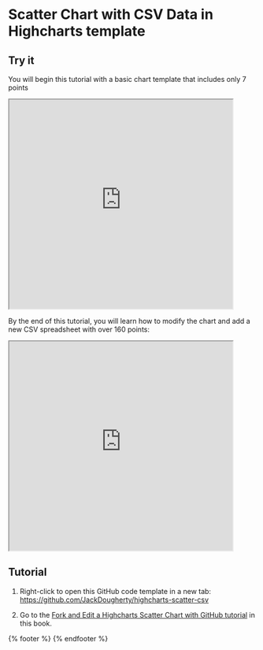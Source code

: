 # Scatter Chart with CSV Data in Highcharts template

## Try it
You will begin this tutorial with a basic chart template that includes only 7 points
<iframe src="https://jackdougherty.github.io/highcharts-scatter-csv/" width="90%" height=425></iframe>

By the end of this tutorial, you will learn how to modify the chart and add a new CSV spreadsheet with over 160 points:
<iframe src="https://jackdougherty.github.io/highcharts-scatter-csv-instructor-sample/" width="90%" height=425></iframe>

## Tutorial

1) Right-click to open this GitHub code template in a new tab: https://github.com/JackDougherty/highcharts-scatter-csv

2) Go to the [Fork and Edit a Highcharts Scatter Chart with GitHub tutorial](../../github/fork-highcharts) in this book.

{% footer %}
{% endfooter %}
